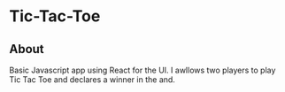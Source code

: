 # Tic-Tac-Toe

## About
Basic Javascript app using React for the UI. I awllows two players to play Tic Tac Toe and declares a winner in the and.
